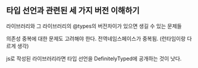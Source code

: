 ## 타입 선언과 관련된 세 가지 버전 이해하기

라이브러리와 그 라이브러리의 @types의 버전차이가 있으면 생길 수 있는 문제들

의존성 중복에 대한 문제도 고려해야 한다. 전역네임스페이스가 중복됨. (런타임이랑 다르게 생각)

js로 작성된 라이브러리라면 타입 선언을 DefinitelyTyped에 공개하는 것이 낫다.